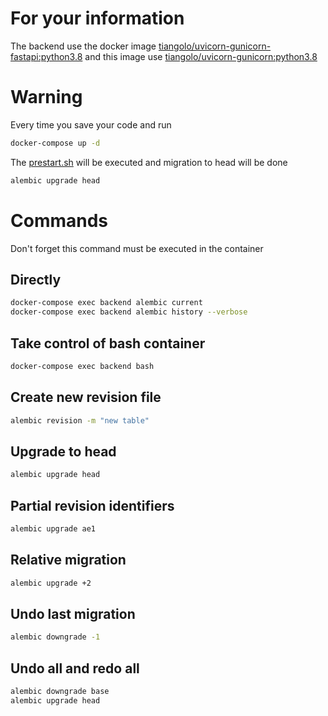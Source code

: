 # For your information
The backend use the docker image
[tiangolo/uvicorn-gunicorn-fastapi:python3.8](https://github.com/tiangolo/uvicorn-gunicorn-fastapi-docker)
and this image use [tiangolo/uvicorn-gunicorn:python3.8](https://github.com/tiangolo/uvicorn-gunicorn-docker)

# Warning
Every time you save your code and run
```bash
docker-compose up -d
```
The [prestart.sh](/backend/app/prestart.sh) will be executed and migration to head will be done
```bash
alembic upgrade head
```


# Commands

Don't forget this command must be executed in the container
## Directly
```bash
docker-compose exec backend alembic current
docker-compose exec backend alembic history --verbose
```
## Take control of bash container
```bash
docker-compose exec backend bash
```

## Create new revision file
```bash
alembic revision -m "new table"
```

## Upgrade to head
```bash
alembic upgrade head
```

## Partial revision identifiers
```bash
alembic upgrade ae1
```

## Relative migration
```bash
alembic upgrade +2
```

## Undo last migration
```bash
alembic downgrade -1
```

## Undo all and redo all
```bash
alembic downgrade base
alembic upgrade head
```
